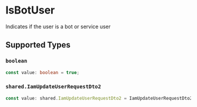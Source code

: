 # IsBotUser

Indicates if the user is a bot or service user


## Supported Types

### `boolean`

```typescript
const value: boolean = true;
```

### `shared.IamUpdateUserRequestDto2`

```typescript
const value: shared.IamUpdateUserRequestDto2 = IamUpdateUserRequestDto2.True;
```

